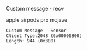 Custom message - recv

apple airpods pro
mojave

```
Custom Message - Sensor
Client Type:2048 (0x00000800)
Length: 944 (0x3B0)
```

